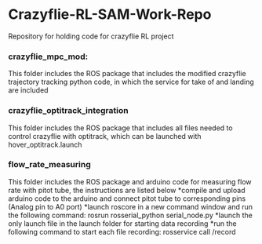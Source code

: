 # Crazyflie-RL-SAM-Work-Repo
Repository for holding code for crazyflie RL project

### crazyflie_mpc_mod:
This folder includes the ROS package that includes the modified crazyflie trajectory tracking python code, in which the service for take of and landing are included

### crazyflie_optitrack_integration
This folder includes the ROS package that includes all files needed to control crazyflie with optitrack, which can be launched with hover_optitrack.launch

### flow_rate_measuring
This folder includes the ROS package and arduino code for measuring flow rate with pitot tube, the instructions are listed below
*compile and upload arduino code to the arduino and connect pitot tube to corresponding pins (Analog pin to A0 port)
*launch roscore in a new command window and run the following command: rosrun rosserial_python serial_node.py <serial port used by the arduino>
*launch the only launch file in the launch folder for starting data recording
*run the following command to start each file recording: rosservice call /record <double tab to complete the message>
